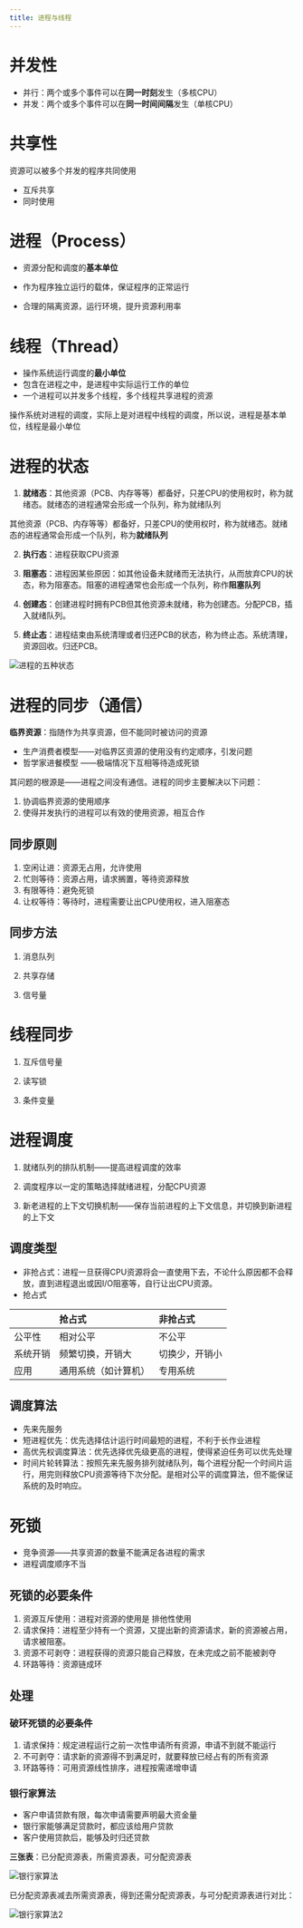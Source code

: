 ```yaml
---
title: 进程与线程
---
```


# 并发性

- 并行：两个或多个事件可以在**同一时刻**发生（多核CPU）
- 并发：两个或多个事件可以在**同一时间间隔**发生（单核CPU）

# 共享性

资源可以被多个并发的程序共同使用

- 互斥共享
- 同时使用

# 进程（Process）

- 资源分配和调度的**基本单位**

- 作为程序独立运行的载体，保证程序的正常运行
- 合理的隔离资源，运行环境，提升资源利用率

# 线程（Thread）

- 操作系统运行调度的**最小单位**
- 包含在进程之中，是进程中实际运行工作的单位
- 一个进程可以并发多个线程，多个线程共享进程的资源

操作系统对进程的调度，实际上是对进程中线程的调度，所以说，进程是基本单位，线程是最小单位

# 进程的状态

1. **就绪态**：其他资源（PCB、内存等等）都备好，只差CPU的使用权时，称为就绪态。就绪态的进程通常会形成一个队列，称为就绪队列

其他资源（PCB、内存等等）都备好，只差CPU的使用权时，称为就绪态。就绪态的进程通常会形成一个队列，称为**就绪队列**

2. **执行态**：进程获取CPU资源

3. **阻塞态**：进程因某些原因：如其他设备未就绪而无法执行，从而放弃CPU的状态，称为阻塞态。阻塞的进程通常也会形成一个队列，称作**阻塞队列**

4. **创建态**：创建进程时拥有PCB但其他资源未就绪，称为创建态。分配PCB，插入就绪队列。

5. **终止态**：进程结束由系统清理或者归还PCB的状态，称为终止态。系统清理，资源回收。归还PCB。

![进程的五种状态](/images/process-state.png)

# 进程的同步（通信）

**临界资源**：指随作为共享资源，但不能同时被访问的资源

- 生产消费者模型——对临界区资源的使用没有约定顺序，引发问题
- 哲学家进餐模型 ——极端情况下互相等待造成死锁

其问题的根源是——进程之间没有通信。进程的同步主要解决以下问题：

1. 协调临界资源的使用顺序
2. 使得并发执行的进程可以有效的使用资源，相互合作

## 同步原则

1. 空闲让进：资源无占用，允许使用
2. 忙则等待：资源占用，请求搁置，等待资源释放
3. 有限等待：避免死锁
4. 让权等待：等待时，进程需要让出CPU使用权，进入阻塞态

## 同步方法

1. 消息队列

2. 共享存储

3. 信号量

# 线程同步

1. 互斥信号量

2. 读写锁

3. 条件变量

# 进程调度

1. 就绪队列的排队机制——提高进程调度的效率

2. 调度程序以一定的策略选择就绪进程，分配CPU资源

3. 新老进程的上下文切换机制——保存当前进程的上下文信息，并切换到新进程的上下文

## 调度类型

- 非抢占式：进程一旦获得CPU资源将会一直使用下去，不论什么原因都不会释放，直到进程退出或因I/O阻塞等，自行让出CPU资源。
- 抢占式

|          | 抢占式               | 非抢占式       |
| -------- | :------------------ | :------------- |
| 公平性   | 相对公平             | 不公平         |
| 系统开销 | 频繁切换，开销大     | 切换少，开销小 |
| 应用     | 通用系统（如计算机） | 专用系统       |

## 调度算法

- 先来先服务
- 短进程优先：优先选择估计运行时间最短的进程，不利于长作业进程
- 高优先权调度算法：优先选择优先级更高的进程，使得紧迫任务可以优先处理
- 时间片轮转算法：按照先来先服务排列就绪队列，每个进程分配一个时间片运行，用完则释放CPU资源等待下次分配。是相对公平的调度算法，但不能保证系统的及时响应。

# 死锁

- 竞争资源——共享资源的数量不能满足各进程的需求
- 进程调度顺序不当

## 死锁的必要条件

1. 资源互斥使用：进程对资源的使用是 排他性使用
2. 请求保持：进程至少持有一个资源，又提出新的资源请求，新的资源被占用，请求被阻塞。
3. 资源不可剥夺：进程获得的资源只能自己释放，在未完成之前不能被剥夺
4. 环路等待：资源链成环

## 处理

### 破环死锁的必要条件

1. 请求保持：规定进程运行之前一次性申请所有资源，申请不到就不能运行
2. 不可剥夺：请求新的资源得不到满足时，就要释放已经占有的所有资源
3. 环路等待：可用资源线性排序，进程按需递增申请

### 银行家算法

- 客户申请贷款有限，每次申请需要声明最大资金量
- 银行家能够满足贷款时，都应该给用户贷款
- 客户使用贷款后，能够及时归还贷款

**三张表**：已分配资源表，所需资源表，可分配资源表

![银行家算法](/images/银行家算法1.png)

已分配资源表减去所需资源表，得到还需分配资源表，与可分配资源表进行对比：

![银行家算法2](/images/银行家算法2.png)

